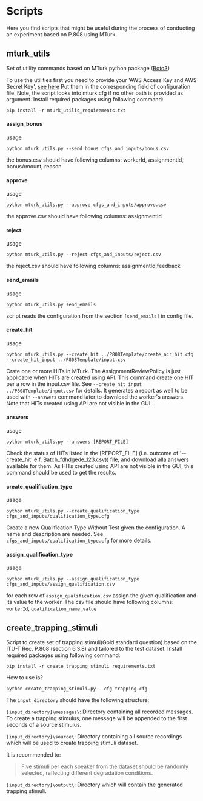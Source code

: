 # Scripts
Here you find scripts that might be useful during the process of conducting an experiment based on P.808 using MTurk.

## mturk_utils
Set of utility commands based on MTurk python package ([Boto3](https://boto3.amazonaws.com/v1/documentation/api/latest/reference/services/mturk.html#MTurk.Client.reject_assignment))

To use the utilities first you need to provide your 'AWS Access Key and AWS Secret Key', [see here](https://requester.mturk.com/developer)
Put them in the corresponding field of configuration file.
Note, the script looks into mturk.cfg if no other path is provided as argument.
Install required packages using following command:

```
pip install -r mturk_utilis_requirements.txt
```

#### assign_bonus
usage
```
python mturk_utils.py --send_bonus cfgs_and_inputs/bonus.csv 
```
the bonus.csv should have following columns: workerId, assignmentId, bonusAmount, reason

#### approve
usage
```
python mturk_utils.py --approve cfgs_and_inputs/approve.csv 
```
the approve.csv should have following columns: assignmentId

#### reject
usage
```
python mturk_utils.py --reject cfgs_and_inputs/reject.csv 
```
the reject.csv should have following columns: assignmentId,feedback

#### send_emails
usage
```
python mturk_utils.py send_emails 
```
script reads the configuration from the section `[send_emails]` in config file.

#### create_hit
usage 

```
python mturk_utils.py --create_hit ../P808Template/create_acr_hit.cfg --create_hit_input ../P808Template/input.csv  
```

Crate one or more HITs in MTurk. The AssignmentReviewPolicy is just applicable when HITs are created using API.
This command create one HIT per a row in the input.csv file. See `--create_hit_input ../P808Template/input.csv` 
 for details. It generates a report as well to be used with 
`--answers` command later to download the worker's answers. Note that HITs created using API are not visible
in the GUI.


#### answers
usage 

```
python mturk_utils.py --answers [REPORT_FILE]   
```

Check the status of HITs listed in the [REPORT_FILE] (i.e. outcome of '--create_hit' e.f. Batch_fdhdgede_123.csv)) 
file, and download alla answers available for them. As HITs created using API are not visible in the GUI, this 
command should be used to get the results.

#### create_qualification_type
usage

```
python mturk_utils.py --create_qualification_type cfgs_and_inputs/qualification_type.cfg

```

Create a new Qualification Type Without Test given the configuration. A name and description are needed.
See `cfgs_and_inputs/qualification_type.cfg` for more details.


#### assign_qualification_type

usage
```
python mturk_utils.py --assign_qualification_type cfgs_and_inputs/assign_qualification.csv
```
for each row of `assign_qualification.csv` assign the given qualification and its value to the worker.
The csv file should have following columns: `workerId`, `qualification_name` ,`value`


## create_trapping_stimuli
Script to create set of trapping stimuli(Gold standard question) based on the ITU-T Rec. P.808 (section 6.3.8) and 
tailored to the test dataset.
Install required packages using following command:

```
pip install -r create_trapping_stimuli_requirements.txt
```

How to use is?

```
python create_trapping_stimuli.py --cfg trapping.cfg 
```
The `input_directory` should have the following structure:

`[input_directory]\messages\`: Directory containing all recorded messages. To create a trapping stimulus, one message
 will be appended to the first seconds of a source stimulus.

`[input_directory]\source\`: Directory containing all source recordings which will be used to create trapping stimuli 
dataset.

 It is recommended to:
  > Five stimuli per each speaker from the dataset should be randomly selected, reflecting different degradation conditions. 
 
`[input_directory]\output\`: Directory which will contain the generated trapping stimuli.
  